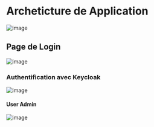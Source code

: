 # Archeticture de Application
![image](https://github.com/MouhtaramSoufiane/secured-application-angular-using-oauth2-oidc-keycloak-google-github/assets/104082651/93639d14-84b1-4df8-ab74-39523af875a3)

## Page de Login
![image](https://github.com/MouhtaramSoufiane/authentification-oauth2-oidc-google-github-facebook-linkedin/assets/104082651/faf72ce4-ee3c-450a-8e68-f5e8e66ecedd)


### Authentification avec Keycloak

![image](https://github.com/MouhtaramSoufiane/secured-application-angular-using-oauth2-oidc-keycloak-google-github/assets/104082651/ba490f33-15fb-43bc-9163-ff0509f061f6)

#### User Admin

![image](https://github.com/MouhtaramSoufiane/secured-application-angular-using-oauth2-oidc-keycloak-google-github/assets/104082651/00514b2a-db12-4d48-992a-150f6f6384cc)

